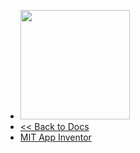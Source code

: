 <!-- docs/_sidebar.md -->

* <img src="/newdocs/logo_antares.svg" width="175">
* [<< Back to Docs](/en/example)
* [MIT App Inventor](/en/examples/appinventor/index.md)
